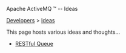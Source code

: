 Apache ActiveMQ ™ -- Ideas 

[Developers](../developers.md) > [Ideas](../Developers/ideas.md)


This page hosts various ideas and thoughts...

*   [RESTful Queue](../Developers/Ideas/restful-queue.md)

